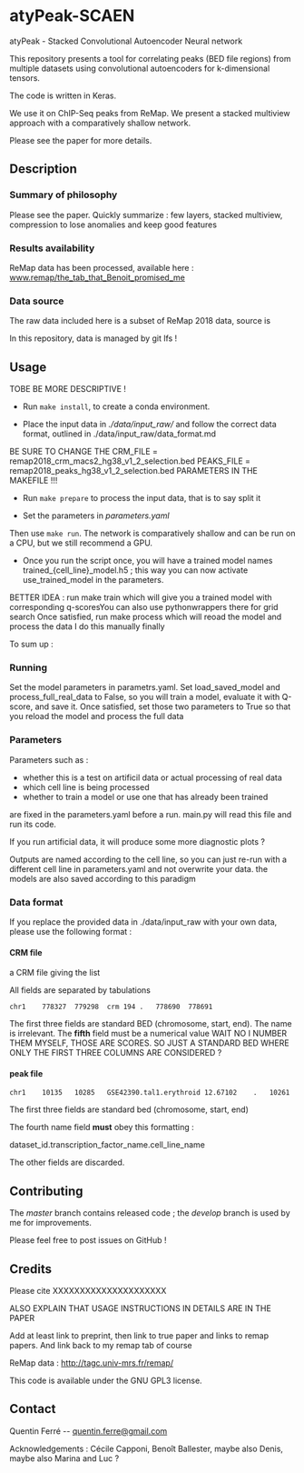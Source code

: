 # atyPeak-SCAEN

atyPeak - Stacked Convolutional Autoencoder Neural network

This repository presents a tool for correlating peaks (BED file regions) from multiple datasets using convolutional autoencoders for k-dimensional tensors.

The code is written in Keras.

We use it on ChIP-Seq peaks from ReMap. We present a stacked multiview approach with a comparatively shallow network.

Please see the paper for more details.


## Description

### Summary of philosophy

Please see the paper. Quickly summarize : few layers, stacked multiview, compression to lose anomalies and keep good features


### Results availability

ReMap data has been processed, available here : www.remap/the_tab_that_Benoit_promised_me

### Data source

The raw data included here is a subset of ReMap 2018 data, source is <remap link>



In this repository, data is managed by git lfs !


## Usage

TOBE BE MORE DESCRIPTIVE !

- Run `make install`, to create a conda environment.

- Place the input data in *./data/input_raw/* and follow the correct data format, outlined in ./data/input_raw/data_format.md

BE SURE TO CHANGE THE CRM_FILE = remap2018_crm_macs2_hg38_v1_2_selection.bed
PEAKS_FILE = remap2018_peaks_hg38_v1_2_selection.bed PARAMETERS IN THE MAKEFILE !!!

- Run `make prepare` to process the input data, that is to say split it

- Set the parameters in *parameters.yaml*

Then use `make run`. The network is comparatively shallow and can be run on a CPU, but we still recommend a GPU.

- Once you run the script once, you will have a trained model names trained_{cell_line}_model.h5 ; this way you can now activate use_trained_model in the parameters.

BETTER IDEA : run make train which will give you a trained model with corresponding q-scoresYou can also use pythonwrappers there for grid search
Once satisfied, run make process which will reoad the model and process the data
  I do this manually finally



To sum up :

### Running

Set the model parameters in parametrs.yaml. Set load_saved_model and process_full_real_data to False, so you will train a model, evaluate it with Q-score, and save it.
Once satisfied, set those two parameters to True so that you reload the model and process the full data





### Parameters

Parameters such as :
- whether this is a test on artificil data or actual processing of real data
- which cell line is being processed
- whether to train a model or use one that has already been trained

are fixed in the parameters.yaml before a run. main.py will read this file and run its code.


If you run artificial data, it will produce some more diagnostic plots ?



Outputs are named according to the cell line, so you can just re-run with a different cell line in parameters.yaml and not overwrite your data. the models are also saved according to this paradigm






### Data format

If you replace the provided data in ./data/input_raw with your own data, please use the following format :

#### CRM file

a CRM file giving the list

All fields are separated by tabulations
```
chr1	778327	779298	crm	194	.	778690	778691
```
The first three fields are standard BED (chromosome, start, end). The name is irrelevant. The **fifth** field must be a numerical value
WAIT NO I NUMBER THEM MYSELF, THOSE ARE SCORES. SO JUST A STANDARD BED WHERE ONLY THE FIRST THREE COLUMNS ARE CONSIDERED ?


#### peak file

```
chr1	10135	10285	GSE42390.tal1.erythroid	12.67102	.	10261
```
The first three fields are standard bed (chromosome, start, end)

The fourth name field **must** obey this formatting :

dataset_id.transcription_factor_name.cell_line_name


The other fields are discarded.



## Contributing

The *master* branch contains released code ; the *develop* branch is used by me for improvements.

Please feel free to post issues on GitHub !





## Credits



Please cite XXXXXXXXXXXXXXXXXXXXX



ALSO EXPLAIN THAT USAGE INSTRUCTIONS IN DETAILS ARE IN THE PAPER


Add at least link to preprint, then link to true paper and links to remap papers. And link back to my remap tab of course




ReMap data :  http://tagc.univ-mrs.fr/remap/



This code is available under the GNU GPL3 license.



## Contact

Quentin Ferré -- quentin.ferre@gmail.com


 Acknowledgements : Cécile Capponi, Benoît Ballester, maybe also Denis, maybe also Marina and Luc ?
